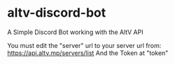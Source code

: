 # altv-discord-bot
A Simple Discord Bot working with the AltV API


You must edit the "server" url to your server url from: https://api.altv.mp/servers/list
And the Token at "token"
